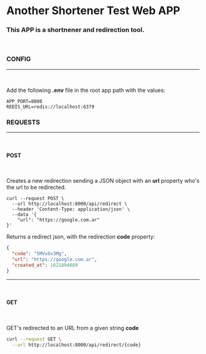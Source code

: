 # Another Shortener Test Web APP

### This APP is a shortnener and redirection tool. 

<br>

### CONFIG
-----------

<br>

Add the following **.env** file in the root app path with the values:

```
APP_PORT=8000
REDIS_URL=redis://localhost:6379
```


### REQUESTS
-----------

<br>

#### **POST**
<br>

Creates a new redirection sending a JSON object with an **url** property who's the url to be redirected.

```shell
curl --request POST \
  --url http://localhost:8000/api/redirect \
  --header 'Content-Type: application/json' \
  --data '{
	"url": "https://google.com.ar"
}'
```

Returns a redirect json, with the redirection **code** property:
```json
{
  "code": "5MVx6x3Mg",
  "url": "https://google.com.ar",
  "created_at": 1621894689
}
```

-------
<br>

#### **GET**

<br>

GET's redirected to an URL from a given string **code**

```bash
curl --request GET \
  --url http://localhost:8000/api/redirect/{code}
```